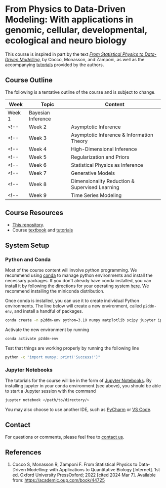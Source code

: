 # From Physics to Data-Driven Modeling: With applications in genomic, cellular, developmental, ecological and neuro biology

This course is inspired in part by the text [*From Statistical Physics to Data-Driven Modelling*](#references), by Cocco, Monasson, and Zamponi, as well as the accompanying [tutorials](https://github.com/StatPhys2DataDrivenModel) provided by the authors.


## Course Outline
The following is a tentative outline of the course and is subject to change.

| Week   | Topic       | Content |
| ------ | ----------- | ------- |
| Week 1 | Bayesian Inference |
<!-- | Week 2 | Asymptotic Inference | -->
<!-- | Week 3 | Asymptotic Inference & Information Theory | -->
<!-- | Week 4 | High-Dimensional Inference | -->
<!-- | Week 5 | Regularization and Priors | -->
<!-- | Week 6 | Statistical Physics as Inference | -->
<!-- | Week 7 | Generative Models | -->
<!-- | Week 8 | Dimensionality Reduction & Supervised Learning | -->
<!-- | Week 9 | Time Series Modeling | -->


## Course Resources
* [This repository](https://github.com/AddisonHowe/phys2ddm).
* Course [textbook](https://www.amazon.com/Statistical-Physics-Data-Driven-Modelling-Applications/dp/0198864744/ref=asc_df_0198864744/?tag=hyprod-20&linkCode=df0&hvadid=598249994043&hvpos=&hvnetw=g&hvrand=16341512642454895429&hvpone=&hvptwo=&hvqmt=&hvdev=c&hvdvcmdl=&hvlocint=&hvlocphy=9021723&hvtargid=pla-1747176625803&psc=1&mcid=83bdbbcbf81f34d39b250456851675ab&gclid=Cj0KCQiAtaOtBhCwARIsAN_x-3L3QMJbPRhzAlG-fF04hh1-n0AOljrgwSrmTVIyQdRMnl05W5jjhFoaAu7lEALw_wcB) and [tutorials](https://github.com/StatPhys2DataDrivenModel)
<!-- * Course notes. (TODO) -->
<!-- * Additional readings. (TODO) -->


## System Setup

### Python and Conda

Most of the course content will involve python programming. 
We recommend using [conda](https://conda.io/projects/conda/en/latest/index.html) to manage python environments and install the necessary packages.
If you don't already have conda installed, you can install it by following the directions for your operating system [here](https://docs.conda.io/projects/conda/en/stable/user-guide/install/index.html#regular-installation).
We recommend installing the miniconda distribution.

Once conda is installed, you can use it to create individual Python environments.
The line below will create a new environment, called `p2ddm-env`, and install a handful of packages.

```bash
conda create -n p2ddm-env python=3.10 numpy matplotlib scipy jupyter ipykernel seaborn pandas
```

Activate the new environment by running 
```bash
conda activate p2ddm-env
```
Test that things are working properly by running the following line
```bash
python -c "import numpy; print('Success!')"
```


### Jupyter Notebooks

The tutorials for the course will be in the form of [Jupyter Notebooks](https://jupyter.org/install).
By installing jupyter in your conda environment (see above), you should be able to start a Jupyter session with the command
```bash
jupyter notebook </path/to/directory/>
```
You may also choose to use another IDE, such as [PyCharm](https://www.jetbrains.com/pycharm/) or [VS Code](https://code.visualstudio.com/).


## Contact

For questions or comments, please feel free to [contact us](mailto:addisonhowe2025@u.northwestern.edu).


## References

1. Cocco S, Monasson R, Zamponi F. From Statistical Physics to Data-Driven Modelling: with Applications to Quantitative Biology [Internet]. 1st ed. Oxford University PressOxford; 2022 [cited 2024 Mar 7]. Available from: https://academic.oup.com/book/44725
